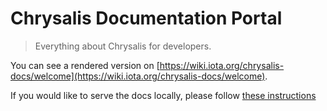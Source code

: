 # Chrysalis Documentation Portal

> Everything about Chrysalis for developers.

You can see a rendered version on [https://wiki.iota.org/chrysalis-docs/welcome](https://wiki.iota.org/chrysalis-docs/welcome).

If you would like to serve the docs locally, please follow [these instructions](DOCUMENATION_README.md)